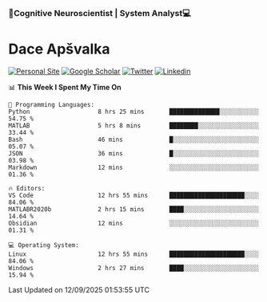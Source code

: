 ### 🧠Cognitive Neuroscientist | System Analyst💻
# Dace Apšvalka

[![Personal Site](https://img.shields.io/badge/website-teal?style=for-the-badge&logo=About.me&logoColor=white)](https://dcdace.net/)
[![Google Scholar](https://img.shields.io/badge/Scholar-yellow?style=for-the-badge&logo=googlescholar&logoColor=ffffff)](https://scholar.google.com/citations?hl=en&user=W8q0HBkAAAAJ&view_op=list_works&sortby=pubdate)
[![Twitter](https://img.shields.io/badge/Twitter-1DA1F2?logo=twitter&logoColor=white&style=for-the-badge)](https://twitter.com/dcdace)
[![Linkedin](https://img.shields.io/badge/linkedin-0077B5?logo=linkedin&logoColor=white&style=for-the-badge)](https://www.linkedin.com/in/dace-apsvalka/)

<!--
[![Dace's wakatime stats](https://github-readme-stats.vercel.app/api/wakatime?username=dcdace&theme=react&layout=compact&custom_title=Coding+past+7+days&v=2)](https://github.com/dcdace/dcdace)


[![github](https://img.shields.io/github/followers/dcdace?logo=github&style=plastic)](https://github.com/dcdace?tab=followers "GitHub followers")
[![wakatime](https://wakatime.com/badge/user/6e7556d3-b1db-4eef-a7e8-9bad735fc27e.svg?style=plastic?v=2)](https://wakatime.com/@6e7556d3-b1db-4eef-a7e8-9bad735fc27e "Total time coded since Feb 28 2022")

[![twitter](https://img.shields.io/twitter/follow/dcdace?label=followers&logo=twitter&color=%23007ec6&style=plastic)](https://twitter.com/dcdace "Twitter followers")

[![Dace's languages](https://github-readme-stats-one-nu-13.vercel.app/api/top-langs/?username=dcdace&langs_count=10&theme=nord&layout=compact)](https://github.com/anuraghazra/github-readme-stats) 
[![Dace's GitHub stats](https://github-readme-stats-one-nu-13.vercel.app/api?username=dcdace&theme=dracula&hide=prs,issues&count_private=true&show_icons=true&hide_rank=true&include_all_commits=true&hide_title=false&custom_title=GitHub+Stats)](https://github.com/anuraghazra/github-readme-stats)
-->

<!--START_SECTION:waka-->
📊 **This Week I Spent My Time On** 

```text
💬 Programming Languages: 
Python                   8 hrs 25 mins       ██████████████░░░░░░░░░░░   54.75 % 
MATLAB                   5 hrs 8 mins        ████████░░░░░░░░░░░░░░░░░   33.44 % 
Bash                     46 mins             █░░░░░░░░░░░░░░░░░░░░░░░░   05.07 % 
JSON                     36 mins             █░░░░░░░░░░░░░░░░░░░░░░░░   03.98 % 
Markdown                 12 mins             ░░░░░░░░░░░░░░░░░░░░░░░░░   01.36 % 

🔥 Editors: 
VS Code                  12 hrs 55 mins      █████████████████████░░░░   84.06 % 
MATLABR2020b             2 hrs 15 mins       ████░░░░░░░░░░░░░░░░░░░░░   14.64 % 
Obsidian                 12 mins             ░░░░░░░░░░░░░░░░░░░░░░░░░   01.31 % 

💻 Operating System: 
Linux                    12 hrs 55 mins      █████████████████████░░░░   84.06 % 
Windows                  2 hrs 27 mins       ████░░░░░░░░░░░░░░░░░░░░░   15.94 % 
```


 Last Updated on 12/09/2025 01:53:55 UTC
<!--END_SECTION:waka-->

